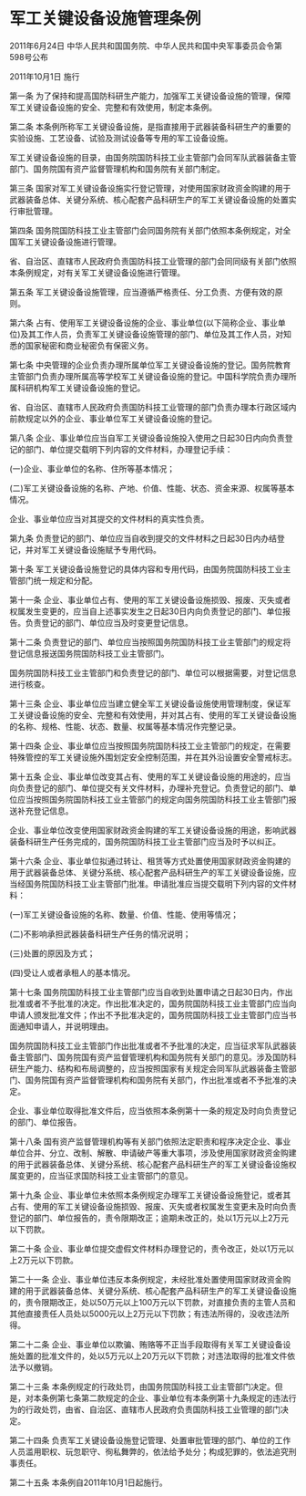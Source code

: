 # 军工关键设备设施管理条例

2011年6月24日 中华人民共和国国务院、中华人民共和国中央军事委员会令第598号公布

2011年10月1日 施行

第一条 为了保持和提高国防科研生产能力，加强军工关键设备设施的管理，保障军工关键设备设施的安全、完整和有效使用，制定本条例。

第二条 本条例所称军工关键设备设施，是指直接用于武器装备科研生产的重要的实验设施、工艺设备、试验及测试设备等专用的军工设备设施。

军工关键设备设施的目录，由国务院国防科技工业主管部门会同军队武器装备主管部门、国务院国有资产监督管理机构和国务院有关部门制定。

第三条 国家对军工关键设备设施实行登记管理，对使用国家财政资金购建的用于武器装备总体、关键分系统、核心配套产品科研生产的军工关键设备设施的处置实行审批管理。

第四条 国务院国防科技工业主管部门会同国务院有关部门依照本条例规定，对全国军工关键设备设施进行管理。

省、自治区、直辖市人民政府负责国防科技工业管理的部门会同同级有关部门依照本条例规定，对有关军工关键设备设施进行管理。

第五条 军工关键设备设施管理，应当遵循严格责任、分工负责、方便有效的原则。

第六条 占有、使用军工关键设备设施的企业、事业单位(以下简称企业、事业单位)及其工作人员，负责军工关键设备设施管理的部门、单位及其工作人员，对知悉的国家秘密和商业秘密负有保密义务。

第七条 中央管理的企业负责办理所属单位军工关键设备设施的登记。国务院教育主管部门负责办理所属高等学校军工关键设备设施的登记。中国科学院负责办理所属科研机构军工关键设备设施的登记。

省、自治区、直辖市人民政府负责国防科技工业管理的部门负责办理本行政区域内前款规定以外的企业、事业单位军工关键设备设施的登记。

第八条 企业、事业单位应当自军工关键设备设施投入使用之日起30日内向负责登记的部门、单位提交载明下列内容的文件材料，办理登记手续：

(一)企业、事业单位的名称、住所等基本情况；

(二)军工关键设备设施的名称、产地、价值、性能、状态、资金来源、权属等基本情况。

企业、事业单位应当对其提交的文件材料的真实性负责。

第九条 负责登记的部门、单位应当自收到提交的文件材料之日起30日内办结登记，并对军工关键设备设施赋予专用代码。

第十条 军工关键设备设施登记的具体内容和专用代码，由国务院国防科技工业主管部门统一规定和分配。

第十一条 企业、事业单位占有、使用的军工关键设备设施损毁、报废、灭失或者权属发生变更的，应当自上述事实发生之日起30日内向负责登记的部门、单位报告。负责登记的部门、单位应当及时变更登记信息。

第十二条 负责登记的部门、单位应当按照国务院国防科技工业主管部门的规定将登记信息报送国务院国防科技工业主管部门。

国务院国防科技工业主管部门和负责登记的部门、单位可以根据需要，对登记信息进行核查。

第十三条 企业、事业单位应当建立健全军工关键设备设施使用管理制度，保证军工关键设备设施的安全、完整和有效使用，并对其占有、使用的军工关键设备设施的名称、规格、性能、状态、数量、权属等基本情况作完整记录。

第十四条 企业、事业单位应当按照国务院国防科技工业主管部门的规定，在需要特殊管控的军工关键设施外围划定安全控制范围，并在其外沿设置安全警戒标志。

第十五条 企业、事业单位改变其占有、使用的军工关键设备设施的用途的，应当向负责登记的部门、单位提交有关文件材料，办理补充登记。负责登记的部门、单位应当按照国务院国防科技工业主管部门的规定向国务院国防科技工业主管部门报送补充登记信息。

企业、事业单位改变使用国家财政资金购建的军工关键设备设施的用途，影响武器装备科研生产任务完成的，国务院国防科技工业主管部门应当及时予以纠正。

第十六条 企业、事业单位拟通过转让、租赁等方式处置使用国家财政资金购建的用于武器装备总体、关键分系统、核心配套产品科研生产的军工关键设备设施，应当经国务院国防科技工业主管部门批准。申请批准应当提交载明下列内容的文件材料：

(一)军工关键设备设施的名称、数量、价值、性能、使用等情况；

(二)不影响承担武器装备科研生产任务的情况说明；

(三)处置的原因及方式；

(四)受让人或者承租人的基本情况。

第十七条 国务院国防科技工业主管部门应当自收到处置申请之日起30日内，作出批准或者不予批准的决定。作出批准决定的，国务院国防科技工业主管部门应当向申请人颁发批准文件；作出不予批准决定的，国务院国防科技工业主管部门应当书面通知申请人，并说明理由。

国务院国防科技工业主管部门作出批准或者不予批准的决定，应当征求军队武器装备主管部门、国务院国有资产监督管理机构和国务院有关部门的意见。涉及国防科研生产能力、结构和布局调整的，应当按照国家有关规定会同军队武器装备主管部门、国务院国有资产监督管理机构和国务院有关部门，作出批准或者不予批准的决定。

企业、事业单位取得批准文件后，应当依照本条例第十一条的规定及时向负责登记的部门、单位报告。

第十八条 国有资产监督管理机构等有关部门依照法定职责和程序决定企业、事业单位合并、分立、改制、解散、申请破产等重大事项，涉及使用国家财政资金购建的用于武器装备总体、关键分系统、核心配套产品科研生产的军工关键设备设施权属变更的，应当征求国防科技工业主管部门的意见。

第十九条 企业、事业单位未依照本条例规定办理军工关键设备设施登记，或者其占有、使用的军工关键设备设施损毁、报废、灭失或者权属发生变更未及时向负责登记的部门、单位报告的，责令限期改正；逾期未改正的，处以1万元以上2万元以下罚款。

第二十条 企业、事业单位提交虚假文件材料办理登记的，责令改正，处以1万元以上2万元以下罚款。

第二十一条 企业、事业单位违反本条例规定，未经批准处置使用国家财政资金购建的用于武器装备总体、关键分系统、核心配套产品科研生产的军工关键设备设施的，责令限期改正，处以50万元以上100万元以下罚款，对直接负责的主管人员和其他直接责任人员处以5000元以上2万元以下罚款；有违法所得的，没收违法所得。

第二十二条 企业、事业单位以欺骗、贿赂等不正当手段取得有关军工关键设备设施处置的批准文件的，处以5万元以上20万元以下罚款；对违法取得的批准文件依法予以撤销。

第二十三条 本条例规定的行政处罚，由国务院国防科技工业主管部门决定。但是，对本条例第七条第二款规定的企业、事业单位有本条例第十九条规定的违法行为的行政处罚，由省、自治区、直辖市人民政府负责国防科技工业管理的部门决定。

第二十四条 负责军工关键设备设施登记管理、处置审批管理的部门、单位的工作人员滥用职权、玩忽职守、徇私舞弊的，依法给予处分；构成犯罪的，依法追究刑事责任。

第二十五条 本条例自2011年10月1日起施行。
